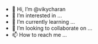 - 👋 Hi, I’m @vikycharan
- 👀 I’m interested in ...
- 🌱 I’m currently learning ...
- 💞️ I’m looking to collaborate on ...
- 📫 How to reach me ...

<!---
vikycharan/vikycharan is a ✨ special ✨ repository because its `README.md` (this file) appears on your GitHub profile.
You can click the Preview link to take a look at your changes.
--->

